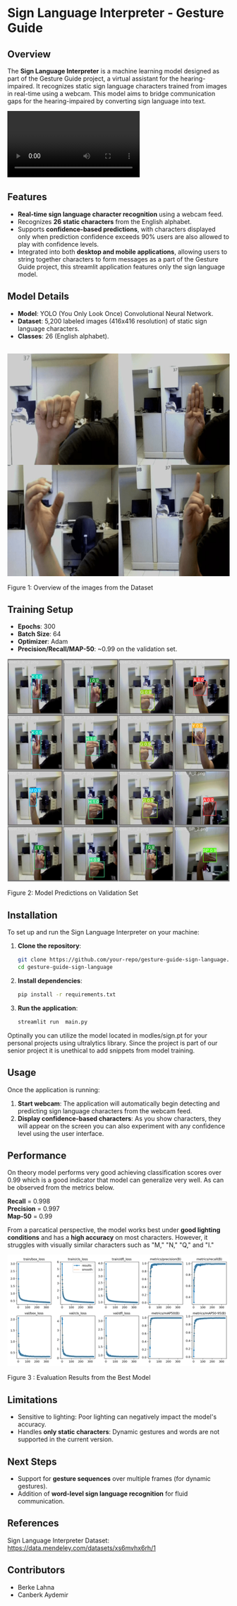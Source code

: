 
# **Sign Language Interpreter - Gesture Guide**

## **Overview**
The **Sign Language Interpreter** is a machine learning model designed as part of the Gesture Guide project, a virtual assistant for the hearing-impaired. It recognizes static sign language characters trained from images in real-time using a webcam. This model aims to bridge communication gaps for the hearing-impaired by converting sign language into text.

<video src="images/demo sign.mp4" title="Title"></video>

## **Features**
- **Real-time sign language character recognition** using a webcam feed.
- Recognizes **26 static characters** from the English alphabet.
- Supports **confidence-based predictions**, with characters displayed only when prediction confidence exceeds 90% users are also allowed to play with confidence levels.
- Integrated into both **desktop and mobile applications**, allowing users to string together characters to form messages as a part of the Gesture Guide project, this streamlit application features only the sign language model.

## **Model Details**
- **Model**: YOLO (You Only Look Once) Convolutional Neural Network.
- **Dataset**: 5,200 labeled images (416x416 resolution) of static sign language characters.
- **Classes**: 26 (English alphabet).

\
![alt text](images/sign_language.png)

Figure 1: Overview of the images from the Dataset
  
## **Training Setup**
- **Epochs**: 300
- **Batch Size**: 64
- **Optimizer**: Adam
- **Precision/Recall/MAP-50**: ~0.99 on the validation set.

![alt text](images/val_batch2_pred.jpg)

Figure 2: Model Predictions on Validation Set

  
## **Installation**
To set up and run the Sign Language Interpreter on your machine:

1. **Clone the repository**:
   ```bash
   git clone https://github.com/your-repo/gesture-guide-sign-language.git
   cd gesture-guide-sign-language
   ```

2. **Install dependencies**:
   ```bash
   pip install -r requirements.txt
   ```

3. **Run the application**:
   ```bash
   streamlit run  main.py
   ```
Optinally you can utilize the model located in modles/sign.pt for your personal projects using ultralytics library. Since the project is part of our senior project it is unethical to add snippets from model training.      


## **Usage**
Once the application is running:
1. **Start webcam**: The application will automatically begin detecting and predicting sign language characters from the webcam feed.
2. **Display confidence-based characters**: As you show characters, they will appear on the screen you can also experiment with any confidence level using the user interface.


## **Performance**
On theory model performs very good achieving classification scores over 0.99 which is a good indicator that model can generalize very well. As can be observed from the metrics below.

**Recall** = 0.998\
**Precision** = 0.997\
**Map-50** = 0.99

From a parcatical perspective, the model works best under **good lighting conditions** and has a **high accuracy** on most characters. However, it struggles with visually similar characters such as "M," "N," "Q," and "I."

![alt text](images/results.png)

Figure 3 : Evaluation Results from the Best Model

## **Limitations**
- Sensitive to lighting: Poor lighting can negatively impact the model's accuracy.
- Handles **only static characters**: Dynamic gestures and words are not supported in the current version.

## **Next Steps**
- Support for **gesture sequences** over multiple frames (for dynamic gestures).
- Addition of **word-level sign language recognition** for fluid communication.

## **References**
Sign Language Interpreter Dataset: https://data.mendeley.com/datasets/xs6mvhx6rh/1


## **Contributors**
- Berke Lahna
- Canberk Aydemir
